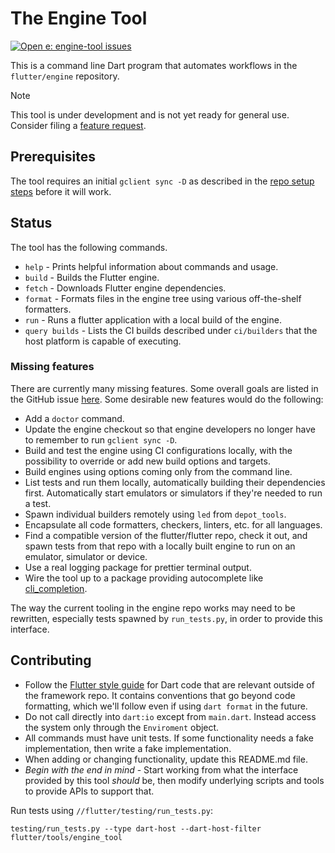 # The Engine Tool

[![Open `e: engine-tool` issues](https://img.shields.io/github/issues/flutter/flutter/e%3A%20engine-tool)](https://github.com/flutter/flutter/issues?q=is%3Aopen+is%3Aissue+label%3A%22e%3A+engine-tool%22)

This is a command line Dart program that automates workflows in the
`flutter/engine` repository.

> [!NOTE]
> This tool is under development and is not yet ready for general use. Consider
> filing a [feature request](https://github.com/flutter/flutter/issues/new?labels=e:%20engine-tool,team-engine).

## Prerequisites

The tool requires an initial `gclient sync -D` as described in the [repo setup
steps](https://github.com/flutter/flutter/wiki/Setting-up-the-Engine-development-environment#getting-the-source)
before it will work.

## Status

The tool has the following commands.

- `help` - Prints helpful information about commands and usage.
- `build` - Builds the Flutter engine.
- `fetch` - Downloads Flutter engine dependencies.
- `format` - Formats files in the engine tree using various off-the-shelf
  formatters.
- `run` - Runs a flutter application with a local build of the engine.
- `query builds` - Lists the CI builds described under `ci/builders` that the
  host platform is capable of executing.

### Missing features

There are currently many missing features. Some overall goals are listed in the
GitHub issue [here](https://github.com/flutter/flutter/issues/132807). Some
desirable new features would do the following:

- Add a `doctor` command.
- Update the engine checkout so that engine developers no longer have to remember
  to run `gclient sync -D`.
- Build and test the engine using CI configurations locally, with the
  possibility to override or add new build options and targets.
- Build engines using options coming only from the command line.
- List tests and run them locally, automatically building their dependencies
  first. Automatically start emulators or simulators if they're needed to run a
  test.
- Spawn individual builders remotely using `led` from `depot_tools`.
- Encapsulate all code formatters, checkers, linters, etc. for all languages.
- Find a compatible version of the flutter/flutter repo, check it out, and spawn
  tests from that repo with a locally built engine to run on an emulator,
  simulator or device.
- Use a real logging package for prettier terminal output.
- Wire the tool up to a package providing autocomplete like
  [cli_completion](https://pub.dev/packages/cli_completion.).

The way the current tooling in the engine repo works may need to be rewritten,
especially tests spawned by `run_tests.py`, in order to provide this interface.

## Contributing

- Follow the [Flutter style guide](https://github.com/flutter/flutter/wiki/Style-guide-for-Flutter-repo)
  for Dart code that are relevant outside of the framework repo. It contains
  conventions that go beyond code formatting, which
  we'll follow even if using `dart format` in the future.
- Do not call directly into `dart:io` except from `main.dart`. Instead access
  the system only through the `Enviroment` object.
- All commands must have unit tests. If some functionality needs a fake
  implementation, then write a fake implementation.
- When adding or changing functionality, update this README.md file.
- _Begin with the end in mind_ - Start working from what the interface provided
  by this tool _should_ be, then modify underlying scripts and tools to provide
  APIs to support that.

Run tests using `//flutter/testing/run_tests.py`:

```shell
testing/run_tests.py --type dart-host --dart-host-filter flutter/tools/engine_tool
```
